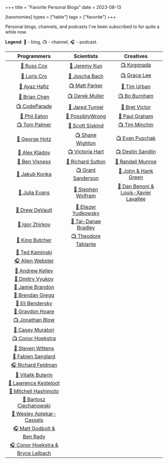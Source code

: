 +++
title = "Favorite Personal Blogs"
date = 2023-08-13

[taxonomies]
types = ["table"]
tags = ["favorite"]
+++

Personal blogs, channels, and podcasts I've been subscribed to for quite a while now.

<!-- more -->

**Legend**: 💭 - blog, 📺 - channel, 🎧 - podcast.

|                              Programmers                              |                               Scientists                               |                           Creatives                            |
|:---------------------------------------------------------------------:|:----------------------------------------------------------------------:|:--------------------------------------------------------------:|
|               [💭 Russ Cox](https://research.swtch.com)               |                 [💭 Jeremy Kun](https://jeremykun.com)                 |          [📺 Kogonada](https://kogonada.com/archive)           |
|               [💭 Loris Cro](https://kristoff.it/blog/)               |                    [💭 Joscha Bach](http://bach.ai)                    | [📺 Grace Lee](https://www.youtube.com/@WhatsSoGreatAboutThat) |
|                [💭 Ayaz Hafiz](https://ayazhafiz.com)                 |        [📺 Matt Parker](https://www.youtube.com/@standupmaths)         |        [💭 Tim Urban](https://waitbutwhy.com/archive/)         |
|              [💭 Brian Chen](https://blog.vero.site/all)              |         [📺 Derek Muller](https://www.youtube.com/@veritasium)         |      [📺 Bo Burnham](https://www.youtube.com/@boburnham)       |
|         [📺 CodeParade](https://www.youtube.com/@CodeParade)          |         [💭 Jared Tumiel](https://jaredtumiel.github.io/blog/)         |            [💭 Bret Victor](http://worrydream.com)             |
|             [💭 Phil Eaton](https://notes.eatonphil.com)              |        [💭 PossiblyWrong](https://possiblywrong.wordpress.com)         |     [💭 Paul Graham](http://paulgraham.com/articles.html)      |
|         [📺 Tom Palmer](https://www.youtube.com/@contextfree)         |        [💭 Scott Siskind](https://astralcodexten.substack.com)         |     [📺 Tim Minchin](https://www.youtube.com/@TimMinchin)      |
|           [💭 George Hotz](https://geohot.github.io/blog/)            |       [📺 Shane Wighton](https://www.youtube.com/@StuffMadeHere)       |    [📺 Evan Puschak](https://www.youtube.com/@Nerdwriter1)     |
|              [💭 Alex Kladov](https://matklad.github.io)              |           [📺 Victoria Hart](https://www.youtube.com/Vihart)           | [📺 Destin Sandlin](https://www.youtube.com/@smartereveryday)  |
|                [💭 Ben Visness](https://bvisness.me/)                 |          [💭 Richard Sutton](http://www.incompleteideas.net)           |         [💭 Randall Munroe](https://xkcd.com/archive/)         |
|              [💭 Jakub Konka](http://www.jakubkonka.com)              |       [📺 Grant Sanderson](https://www.youtube.com/@3blue1brown)       |       [💭 John & Hank Green](https://nerdfighteria.com/)       |
|                   [💭 Julia Evans](https://jvns.ca)                   | [💭 Stephen Wolfram](https://writings.stephenwolfram.com/all-by-date/) | [💭 Dan Benoni & Louis-Xavier Lavallee](https://growth.design) |
|              [💭 Drew DeVault](https://drewdevault.com)               |       [💭 Eliezer Yudkowsky](https://www.yudkowsky.net/sitemap/)       |                                                                |
|           [💭 Igor Zhirkov](https://rubber-duck-typing.com)           |      [💭 Tai-Danae Bradley](https://www.math3ma.com/categories/)       |                                                                |
|                 [💭 King Butcher](https://kprotty.me)                 |    [📺 Theodore Tablante](https://www.youtube.com/@BranchEducation)    |                                                                |
|         [💭 Ted Kaminski](https://www.tedinski.com/archive/)          |                                                                        |                                                                |
|         [🎧 Allen Webster](https://conversations.mr4th.com/)          |                                                                        |                                                                |
|             [💭 Andrew Kelley](https://andrewkelley.me/)              |                                                                        |                                                                |
|          [💭 Dmitry Vyukov](https://www.1024cores.net/home/)          |                                                                        |                                                                |
|        [💭 Jamie Brandon](https://www.scattered-thoughts.net)         |                                                                        |                                                                |
|        [💭 Brendan Gregg](https://www.brendangregg.com/blog/)         |                                                                        |                                                                |
|    [💭 Eli Bendersky](https://eli.thegreenplace.net/archives/all/)    |                                                                        |                                                                |
|          [💭 Graydon Hoare](https://graydon2.dreamwidth.org)          |                                                                        |                                                                |
|         [📺 Jonathan Blow](https://www.youtube.com/@jblow888)         |                                                                        |                                                                |
|         [💭 Casey Muratori](https://www.computerenhance.com/)         |                                                                        |                                                                |
|       [📺 Conor Hoekstra](https://www.youtube.com/@code_report)       |                                                                        |                                                                |
|                 [💭 Steven Wittens](https://acko.net)                 |                                                                        |                                                                |
|           [💭 Fabien Sanglard](https://fabiensanglard.net)            |                                                                        |                                                                |
|           [🎧 Richard Feldman](https://pod.link/1602572955)           |                                                                        |                                                                |
|               [💭 Vitalik Buterin](https://vitalik.ca)                |                                                                        |                                                                |
|      [💭 Lawrence Kesteloot](https://www.teamten.com/lawrence/)       |                                                                        |                                                                |
|        [💭 Mitchell Hashimoto](https://mitchellh.com/writing)         |                                                                        |                                                                |
|      [💭 Bartosz Ciechanowski](https://ciechanow.ski/archives/)       |                                                                        |                                                                |
|        [💭 Wesley Aptekar-Cassels](https://blog.wesleyac.com)         |                                                                        |                                                                |
| [🎧 Matt Godbolt & Ben Rady](https://www.twoscomplement.org/#podcast) |                                                                        |                                                                |
|   [🎧 Conor Hoekstra & Bryce Lelbach](https://adspthepodcast.com/)    |                                                                        |                                                                |

